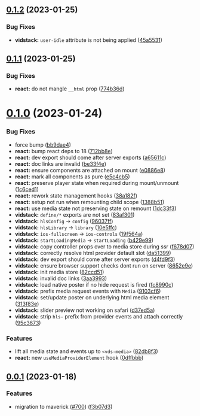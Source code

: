 ## [0.1.2](https://github.com/mihar-22/vidstack/compare/v0.1.1...v0.1.2) (2023-01-25)

### Bug Fixes

- **vidstack:** `user-idle` attribute is not being applied ([45a5531](https://github.com/mihar-22/vidstack/commit/45a553125a7c24b3a6b62719f20eaf2b588f92a6))

## [0.1.1](https://github.com/mihar-22/vidstack/compare/v0.1.0...v0.1.1) (2023-01-25)

### Bug Fixes

- **react:** do not mangle `__html` prop ([774b36d](https://github.com/mihar-22/vidstack/commit/774b36db7d3c83773efd5c143807b3bf8b99333d))

# [0.1.0](https://github.com/mihar-22/vidstack/compare/v0.0.1...v0.1.0) (2023-01-24)

### Bug Fixes

- force bump ([bb9dae4](https://github.com/mihar-22/vidstack/commit/bb9dae45f64791a1bad7b321194729d7ba81ce71))
- **react:** bump react deps to 18 ([712bb8e](https://github.com/mihar-22/vidstack/commit/712bb8ea982951c7281efada5d02bcef281860fe))
- **react:** dev export should come after server exports ([a65611c](https://github.com/mihar-22/vidstack/commit/a65611cfadce4ca15619db79dbf86303cf0eda46))
- **react:** doc links are invalid ([be33f4e](https://github.com/mihar-22/vidstack/commit/be33f4ebc9d416971efd5a82fb458d7bd9190cca))
- **react:** ensure components are attached on mount ([e0886e8](https://github.com/mihar-22/vidstack/commit/e0886e8b8c4f23d0b696310cf1e54de1f09ff405))
- **react:** mark all components as pure ([e5c4cb5](https://github.com/mihar-22/vidstack/commit/e5c4cb549e29ee5428cba078d287a003cade27b6))
- **react:** preserve player state when required during mount/unmount ([1c6ced1](https://github.com/mihar-22/vidstack/commit/1c6ced1c02634efe3d85a27229596d41c125fc09))
- **react:** rework state management hooks ([38a182f](https://github.com/mihar-22/vidstack/commit/38a182fff252d5d712666f3bbfbb26aaa236ea34))
- **react:** setup not run when remounting child scope ([1388b51](https://github.com/mihar-22/vidstack/commit/1388b51aaf70d00594653b9de327cf08270bb2a7))
- **react:** use media state not preserving state on remount ([1dc33f3](https://github.com/mihar-22/vidstack/commit/1dc33f31c9a1c27f93fd88e108d58747f59df42b))
- **vidstack:** `define/*` exports are not set ([83af301](https://github.com/mihar-22/vidstack/commit/83af3014c7e08a1cf8b7a463ec7290d0e27e6fb0))
- **vidstack:** `hlsConfig` -> `config` ([96037ff](https://github.com/mihar-22/vidstack/commit/96037ff3067089454821d8a2514392d4e4b479fd))
- **vidstack:** `hlsLibrary` -> `library` ([10e5ffc](https://github.com/mihar-22/vidstack/commit/10e5ffce2608753dc3bf6a791dedf13aa67caa81))
- **vidstack:** `ios-fullscreen` -> `ios-controls` ([19f564a](https://github.com/mihar-22/vidstack/commit/19f564a3c3567d800084ebcccd8642f6c6163db5))
- **vidstack:** `startLoadingMedia` -> `startLoading` ([b429e99](https://github.com/mihar-22/vidstack/commit/b429e99a8674b25038147145a9830c3ea0d4ebdb))
- **vidstack:** copy controller props over to media store during ssr ([f678d07](https://github.com/mihar-22/vidstack/commit/f678d071ed0c8089b092899ea48a5ec7d954741d))
- **vidstack:** correctly resolve html provider default slot ([da51399](https://github.com/mihar-22/vidstack/commit/da51399d8d2706280c39c6c6ee58a1125c09cf55))
- **vidstack:** dev export should come after server exports ([d4fd9f3](https://github.com/mihar-22/vidstack/commit/d4fd9f3567349fa9b22a9c71b3ccc78b5b4ca4f2))
- **vidstack:** ensure browser support checks dont run on server ([8652e9e](https://github.com/mihar-22/vidstack/commit/8652e9e462d4f5f7d13a7bea76651f4b3b10918f))
- **vidstack:** init media store ([82ccd51](https://github.com/mihar-22/vidstack/commit/82ccd51d123db0ee148e2d4ad7f89b5abe839015))
- **vidstack:** invalid doc links ([3aa3993](https://github.com/mihar-22/vidstack/commit/3aa3993b47dc2d0cf005942cb1ee0f996f6a7eb3))
- **vidstack:** load native poster if no hide request is fired ([fc8990c](https://github.com/mihar-22/vidstack/commit/fc8990c3f46aa898ee8a75f37a69df3acd17a29c))
- **vidstack:** prefix media request events with `Media` ([9103cf6](https://github.com/mihar-22/vidstack/commit/9103cf6edfcc49e88afdc384301e43856445055f))
- **vidstack:** set/update poster on underlying html media element ([313f83e](https://github.com/mihar-22/vidstack/commit/313f83ec27af7f5dbb29fe5b67a7c883d99d5e12))
- **vidstack:** slider preview not working on safari ([d37ed5a](https://github.com/mihar-22/vidstack/commit/d37ed5a29c2db18859391ce885e49ff01a2e70f6))
- **vidstack:** strip `hls-` prefix from provider events and attach correctly ([95c3673](https://github.com/mihar-22/vidstack/commit/95c3673b1bfe768aad5e06c7c6e2228c4f4f1ad4))

### Features

- lift all media state and events up to `<vds-media>` ([82db8f3](https://github.com/mihar-22/vidstack/commit/82db8f30385d76ca8d6576ae909a704ff0f00522))
- **react:** new `useMediaProviderElement` hook ([0dffbbb](https://github.com/mihar-22/vidstack/commit/0dffbbbb41051740b97812e4f4d3864d89798347))

## [0.0.1](https://github.com/mihar-22/vidstack/compare/v0.0.0...v0.0.1) (2023-01-18)

### Features

- migration to maverick ([#700](https://github.com/mihar-22/vidstack/issues/700)) ([f3b07d3](https://github.com/mihar-22/vidstack/commit/f3b07d3b35d7d1cb442e5eaf77e79ce0f6f70996))
